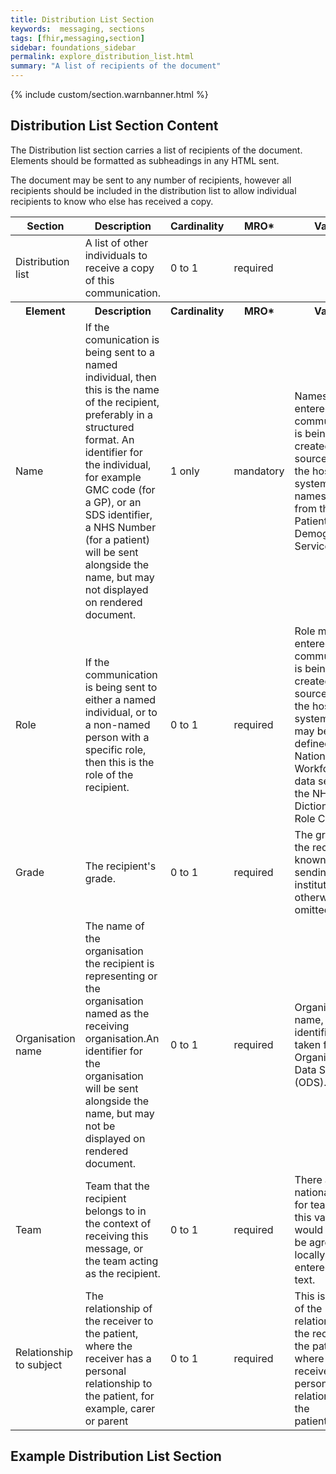 ```yaml
---
title: Distribution List Section
keywords:  messaging, sections
tags: [fhir,messaging,section]
sidebar: foundations_sidebar
permalink: explore_distribution_list.html
summary: "A list of recipients of the document"
---
```

{% include custom/section.warnbanner.html %}


## Distribution List Section Content ##

The Distribution list section carries a list of recipients of the document. Elements should be formatted as subheadings in any HTML sent.

The document may be sent to any number of recipients, however all recipients should be included in the distribution list to allow individual recipients to know who else has received a copy.

<table style="width:100%;max-width: 100%;">
	<thead>
		<tr>
			<th width="18%">Section</th>
			<th width="30%">Description</th>
			<th width="11%">Cardinality</th>
			<th width="11%">MRO*</th>
			<th width="30%">Values</th>
		</tr>
	</thead>
 <tbody>
  <tr>
   <td>Distribution list</td>
   <td>A list of other individuals to receive a copy of this communication.</td>
   <td>0 to 1</td>
   <td>required</td>
   <td>&nbsp;</td>
  </tr>
		<tr>
			<th>Element</th>
			<th>Description</th>
			<th>Cardinality</th>
			<th>MRO*</th>
			<th>Values</th>
		</tr>
  <tr>
   <td>Name</td>
   <td>If the comunication is being sent to a named individual, then this is the name of the recipient, preferably in a structured format. An identifier for the individual, for example GMC code (for a GP), or an SDS identifier, a NHS Number (for a patient) will be sent alongside the name, but may not displayed on rendered document.</td>
   <td>1 only</td>
   <td>mandatory</td>
   <td>Names may be entered as the communication is being created, or sourced from the hospital system.Patient names may be from the Patient Demographic Service.</td>
  </tr>
  <tr>
   <td>Role</td>
   <td>If the communication is being sent to either a named individual, or to a non-named person with a specific role, then this is the role of the recipient.</td>
   <td>0 to 1</td>
   <td>required</td>
   <td>Role may be entered as the communication is being created, or sourced from the hospital system. This may be a role defined in the National Workforce data set (see the NHS Data Dictionary Job Role Code).</td>
  </tr>
  <tr>
   <td>Grade</td>
   <td>The recipient's grade.</td>
   <td>0 to 1</td>
   <td>required</td>
   <td>The grade of the recipient, if known by the sending institution, otherwise omitted.</td>
  </tr>
  <tr>
   <td>Organisation name</td>
   <td>The name of the organisation the recipient is representing or the organisation named as the receiving organisation.An identifier for the organisation will be sent alongside the name, but may not be displayed on rendered document.</td>
   <td>0 to 1</td>
   <td>required</td>
   <td>Organisation name, and identifier, taken from the Organisation Data Service (ODS).</td>
  </tr>
  <tr>
   <td>Team</td>
   <td>Team that the recipient belongs to in the context of receiving this message, or the team acting as the recipient.</td>
   <td>0 to 1</td>
   <td>required</td>
   <td>There are no national codes for teams, so this value would have to be agreed locally, and entered as free text.</td>
  </tr>
  <tr>
   <td>Relationship to subject</td>
   <td>The relationship of the receiver to the patient, where the receiver has a personal relationship to the patient, for example, carer or parent</td>
   <td>0 to 1</td>
   <td>required</td>
   <td>This is record of the relationship of the receiver to the patient, where the receiver has a personal relationship to the patient.Text</td>
  </tr>
 </tbody>
</table>

## Example Distribution List Section ##

<script src="https://gist.github.com/IOPS-DEV/8d12d4ff8d08f694a4a4cec3dfd352d0.js"></script>





		
